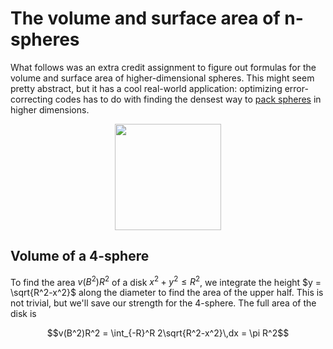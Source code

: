 # The volume and surface area of n-spheres

What follows was an extra credit assignment to figure out formulas for the volume and surface area of higher-dimensional spheres. This might seem pretty abstract, but it has a cool real-world application: optimizing error-correcting codes has to do with finding the densest way to [pack spheres](https://en.wikipedia.org/wiki/Sphere_packing) in higher dimensions.

<center><img src="{{top-path}}/{{article-path}}/4-sphere.png" width="170px"/></center>

## Volume of a 4-sphere

To find the area $v(B^2)R^2$ of a disk $x^2 + y^2 \leq R^2$, we integrate the height $y = \sqrt{R^2-x^2}$ along the diameter to find the area of the upper half. This is not trivial, but we'll save our strength for the 4-sphere. The full area of the disk is

$$v(B^2)R^2 = \int_{-R}^R 2\sqrt{R^2-x^2}\,dx = \pi R^2$$
